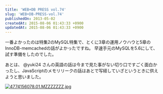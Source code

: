 ```yaml
---
title: 'WEB+DB PRESS vol.74'
slug: 'WEB+DB-PRESS-vol.74'
publishedOn: 2013-05-02
createdAt: 2015-08-06 01:43:33 +0900
updatedAt: 2015-08-06 01:43:33 +0900
---
```

一番よかったのは特集2のMySQL特集で、とくに3章の運用ノウハウと5章のInnoDB-memcachedの話がよかったですね。
早速手元のMySQLを5.6にして、試す準備をしたのでした。

あとは、 @yuki24 さんの英語の話は今まで見た事がない切り口ですごく面白かったし、JavaScriptのメモリリークの話はあとで写経していざというときに供えようと思いました。

<a href="https://www.amazon.co.jp/exec/obidos/ASIN/4774156078/shucreamnet-22/ref=nosim"><img src="https://images-jp.amazon.com/images/P/4774156078.01.MZZZZZZZ.jpg" title="WEB+DB PRESS Vol.74 [大型本]" alt="4774156078.01.MZZZZZZZ.jpg" /></a>
